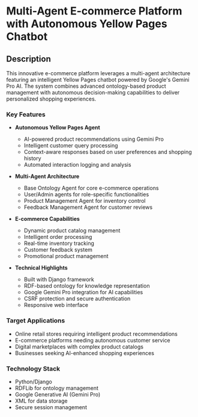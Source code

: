 # Multi-Agent E-commerce Platform with Autonomous Yellow Pages Chatbot

## Description
This innovative e-commerce platform leverages a multi-agent architecture featuring an intelligent Yellow Pages chatbot powered by Google's Gemini Pro AI. The system combines advanced ontology-based product management with autonomous decision-making capabilities to deliver personalized shopping experiences.

### Key Features
- **Autonomous Yellow Pages Agent**
  - AI-powered product recommendations using Gemini Pro
  - Intelligent customer query processing
  - Context-aware responses based on user preferences and shopping history
  - Automated interaction logging and analysis

- **Multi-Agent Architecture**
  - Base Ontology Agent for core e-commerce operations
  - User/Admin agents for role-specific functionalities
  - Product Management Agent for inventory control
  - Feedback Management Agent for customer reviews

- **E-commerce Capabilities**
  - Dynamic product catalog management
  - Intelligent order processing
  - Real-time inventory tracking
  - Customer feedback system
  - Promotional product management

- **Technical Highlights**
  - Built with Django framework
  - RDF-based ontology for knowledge representation
  - Google Gemini Pro integration for AI capabilities
  - CSRF protection and secure authentication
  - Responsive web interface

### Target Applications
- Online retail stores requiring intelligent product recommendations
- E-commerce platforms needing autonomous customer service
- Digital marketplaces with complex product catalogs
- Businesses seeking AI-enhanced shopping experiences

### Technology Stack
- Python/Django
- RDFLib for ontology management
- Google Generative AI (Gemini Pro)
- XML for data storage
- Secure session management
